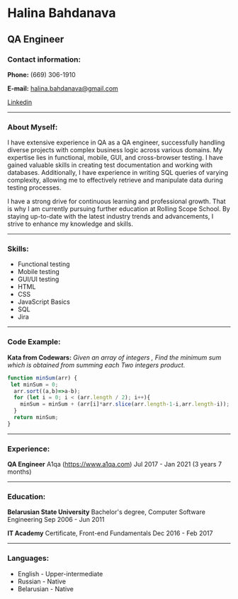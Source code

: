 # Halina Bahdanava 
## QA Engineer

### Contact information:
**Phone:** (669) 306-1910

**E-mail:** halina.bahdanava@gmail.com

[Linkedin](https://www.linkedin.com/in/halina-bahdanava-090892269/)

***

### About Myself:
I have extensive experience in QA as a QA engineer, successfully handling diverse projects with complex business logic across various domains. My expertise lies in functional, mobile, GUI, and cross-browser testing. I have gained valuable skills in creating test documentation and working with databases. Additionally, I have experience in writing SQL queries of varying complexity, allowing me to effectively retrieve and manipulate data during testing processes.

I have a strong drive for continuous learning and professional growth. That is why I am currently pursuing further education at Rolling Scope School. By staying up-to-date with the latest industry trends and advancements, I strive to enhance my knowledge and skills.

***

### Skills:
* Functional testing
* Mobile testing
* GUI/UI testing
* HTML
* CSS
* JavaScript Basics
* SQL
* Jira

***

### Code Example:
**Kata from Codewars:** *Given an array of integers , Find the minimum sum which is obtained from summing each Two integers product.*
```javascript
function minSum(arr) {
 let minSum = 0;
  arr.sort((a,b)=>a-b);
  for (let i = 0; i < (arr.length / 2); i++){
    minSum = minSum + (arr[i]*arr.slice(arr.length-1-i,arr.length-i));
  }
  return minSum;
}
```
***

### Experience:
**QA Engineer**
A1qa (https://www.a1qa.com)
Jul 2017 - Jan 2021 (3 years 7 months)

***

### Education:
**Belarusian State University**
Bachelor's degree, Computer Software Engineering Sep 2006 - Jun 2011

**IT Academy**
Certificate, Front-end Fundamentals Dec 2016 - Feb 2017

***

### Languages:
* English - Upper-intermediate
* Russian - Native
* Belarusian - Native
